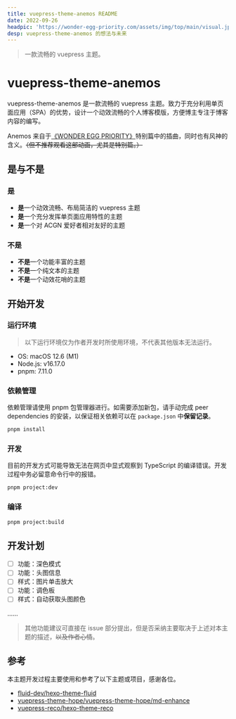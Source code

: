 ```yaml
---
title: vuepress-theme-anemos README
date: 2022-09-26
headpic: 'https://wonder-egg-priority.com/assets/img/top/main/visual.jpg'
desp: vuepress-theme-anemos 的想法与未来
---
```


> 一款流畅的 vuepress 主题。

# vuepress-theme-anemos

vuepress-theme-anemos 是一款流畅的 vuepress 主题。致力于充分利用单页面应用（SPA）的优势，设计一个动效流畅的个人博客模版，方便博主专注于博客内容的编写。

Anemos 来自于[《WONDER EGG PRIORITY》](https://wonder-egg-priority.com/)特别篇中的插曲，同时也有风神的含义。~~（但不推荐观看这部动画，尤其是特别篇。）~~

## 是与不是

### 是
- **是**一个动效流畅、布局简洁的 vuepress 主题
- **是**一个充分发挥单页面应用特性的主题
- **是**一个对 ACGN 爱好者相对友好的主题

### 不是
- **不是**一个功能丰富的主题
- **不是**一个纯文本的主题
- **不是**一个动效花哨的主题

## 开始开发

### 运行环境

> 以下运行环境仅为作者开发时所使用环境，不代表其他版本无法运行。

- OS: macOS 12.6 (M1)
- Node.js: v16.17.0
- pnpm: 7.11.0

### 依赖管理

依赖管理请使用 pnpm 包管理器进行。如需要添加新包，请手动完成 peer dependencies 的安装，以保证相关依赖可以在 `package.json` 中**保留记录**。

```bash
pnpm install
```

### 开发

目前的开发方式可能导致无法在网页中显式观察到 TypeScript 的编译错误。开发过程中务必留意命令行中的报错。

```bash
pnpm project:dev
```

### 编译

```bash
pnpm project:build
```

## 开发计划

- [ ] 功能：深色模式
- [ ] 功能：头图信息
- [ ] 样式：图片单击放大
- [ ] 功能：调色板
- [ ] 样式：自动获取头图颜色

……

> 其他功能建议可直接在 issue 部分提出，但是否采纳主要取决于上述对本主题的描述，~~以及作者心情~~。

## 参考

本主题开发过程主要使用和参考了以下主题或项目，感谢各位。

- [fluid-dev/hexo-theme-fluid](https://github.com/fluid-dev/hexo-theme-fluid)
- [vuepress-theme-hope/vuepress-theme-hope/md-enhance](https://github.com/vuepress-theme-hope/vuepress-theme-hope/tree/main/packages/md-enhance/)
- [vuepress-reco/hexo-theme-reco](https://github.com/vuepress-reco/vuepress-theme-reco)



